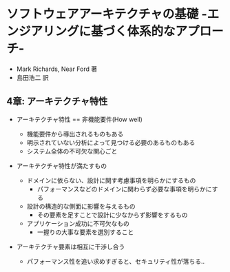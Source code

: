 # ソフトウェアアーキテクチャの基礎 -エンジアリングに基づく体系的なアプローチ-
- Mark Richards, Near Ford 著
- 島田浩二 訳

## 4章: アーキテクチャ特性
- アーキテクチャ特性 == 非機能要件(How well)
  - 機能要件から導出されるものもある
  - 明示されていない分析によって見つける必要のあるものもある
  - システム全体の不可欠な関心ごと

- アーキテクチャ特性が満たすもの
  - ドメインに依らない、設計に関す考慮事項を明らかにするもの
    - パフォーマンスなどのドメインに関わらず必要な事項を明らかにする
  - 設計の構造的な側面に影響を与えるもの
    - その要素を足すことで設計に少なからず影響をするもの
  - アプリケーション成功に不可欠なもの
    - 一握りの大事な要素を選別すること

- アーキテクチャ要素は相互に干渉し合う
  - パフォーマンス性を追い求めすぎると、セキュリティ性が落ちる..
